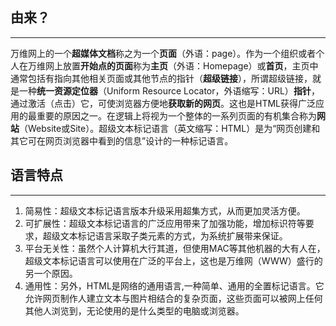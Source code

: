 ## 由来？

---

万维网上的一个**超媒体文档**称之为一个**页面**（外语：page）。作为一个组织或者个人在万维网上放置**开始点的页面**称为**主页**（外语：Homepage）或**首页**，主页中通常包括有指向其他相关页面或其他节点的指针（**超级链接**），所谓超级链接，就是一种**统一资源定位器**（Uniform Resource Locator，外语缩写：URL）**指针**，通过激活（点击）它，可使浏览器方便地**获取新的网页**。这也是HTML获得广泛应用的最重要的原因之一。在逻辑上将视为一个整体的一系列页面的有机集合称为**网站**（Website或Site）。超级文本标记语言（英文缩写：HTML）是为“网页创建和其它可在网页浏览器中看到的信息”设计的一种标记语言。

## 语言特点

---

1. 简易性：超级文本标记语言版本升级采用超集方式，从而更加灵活方便。
2. 可扩展性：超级文本标记语言的广泛应用带来了加强功能，增加标识符等要求，超级文本标记语言采取子类元素的方式，为系统扩展带来保证。
3. 平台无关性：虽然个人计算机大行其道，但使用MAC等其他机器的大有人在，超级文本标记语言可以使用在广泛的平台上，这也是万维网（WWW）盛行的另一个原因。
4. 通用性：另外，HTML是网络的通用语言,一种简单、通用的全置标记语言。它允许网页制作人建立文本与图片相结合的复杂页面，这些页面可以被网上任何其他人浏览到，无论使用的是什么类型的电脑或浏览器。



